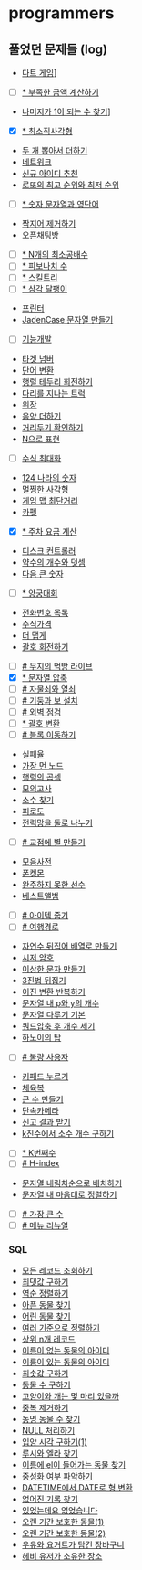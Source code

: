 # programmers

## 풀었던 문제들 (log)

- [다트 게임](./log/17682.md)]
- [ ] [\* 부족한 금액 계산하기](./log/82612.md)
- [나머지가 1이 되는 수 찾기](./log/87389.md)]
- [x] [\* 최소직사각형](./log/86491.md)
- [두 개 뽑아서 더하기](./log/68644.md)
- [네트워크](./log/43162.md)
- [신규 아이디 추천](./log/72410.md)
- [로또의 최고 순위와 최저 순위](./log/77484.md)
- [ ] [\* 숫자 문자열과 영단어](./log/81301.md)
- [짝지어 제거하기](./log/12973.md)
- [오픈채팅방](./log/42888.md)
- [ ] [\* N개의 최소공배수](./log/12953.md)
- [ ] [\* 피보나치 수](./log/12945.md)
- [ ] [\* 스킬트리](./log/49993.md)
- [ ] [\* 삼각 달팽이](./log/68645.md)
- [프린터](./log/42587.md)
- [JadenCase 문자열 만들기](./log/12951.md)
- [ ] [기능개발](./log/42586.md)
- [타겟 넘버](./log/43165.md)
- [단어 변환](./log/43163.md)
- [행렬 테두리 회전하기](./log/77485.md)
- [다리를 지나는 트럭](./log/42583.md)
- [위장](./log/42578.md)
- [음양 더하기](./log/76501.md)
- [거리두기 확인하기](./log/81302.md)
- [N으로 표현](./log/42895.md)
- [ ] [수식 최대화](./log/67257.md)
- [124 나라의 숫자](./log/12899.md)
- [멀쩡한 사각형](./log/62048.md)
- [게임 맵 최단거리](./log/1844.md)
- [카펫](./log/42842.md)
- [x] [\* 주차 요금 계산](./log/92341.md)
- [디스크 컨트롤러](./log/42627.md)
- [약수의 개수와 덧셈](./log/77884.md)
- [다음 큰 숫자](./log/12911.md)
- [ ] [\* 양궁대회](./log/92342.md)
- [전화번호 목록](./log/42577.md)
- [주식가격](./log/42584.md)
- [더 맵게](./log/42626.md)
- [괄호 회전하기](./log/76502.md)
- [ ] [\# 무지의 먹방 라이브](./log/42891.md)
- [x] [\* 문자열 압축](./log/60057.md)
- [ ] [\# 자물쇠와 열쇠](./log/60059.md)
- [ ] [\# 기둥과 보 설치](./log/60061.md)
- [ ] [\# 외벽 점검](./log/60062.md)
- [ ] [\* 괄호 변환](./log/60058.md)
- [ ] [\# 블록 이동하기](./log/60063.md)
- [실패율](./log/42889.md)
- [가장 먼 노드](./log/49189.md)
- [행렬의 곱셈](./log/12949.md)
- [모의고사](./log/42840.md)
- [소수 찾기](./log/42839.md)
- [피로도](./log/87946.md)
- [전력망을 둘로 나누기](./log/86971.md)
- [ ] [\# 교점에 별 만들기](./log/87377.md)
- [모음사전](./log/84512.md)
- [폰켓몬](./1845.md)
- [완주하지 못한 선수](./log/42576.md)
- [베스트앨범](./log/42579.md)
- [ ] [\# 아이템 줍기](./log/87694.md)
- [ ] [\# 여행경로](./log/43164.md)
- [자연수 뒤집어 배열로 만들기](./log/12932.md)
- [시저 암호](./log/12926.md)
- [이상한 문자 만들기](./log/12930.md)
- [3진법 뒤집기](./log/68935.md)
- [이진 변환 반복하기](./log/70129.md)
- [문자열 내 p와 y의 개수](./log/12916.md)
- [문자열 다루기 기본](./log/12918.md)
- [쿼드압축 후 개수 세기](./log/68936.md)
- [하노이의 탑](./log/12946.md)
- [ ] [\# 불량 사용자](./log/64064.md)
- [키패드 누르기](./log/67256.md)
- [체육복](./log/42862.md)
- [큰 수 만들기](./log/42883.md)
- [단속카메라](./log/42884.md)
- [신고 결과 받기](./log/92334.md)
- [k진수에서 소수 개수 구하기](./log/92335.md)
- [ ] [\* K번째수](./log/42748.md)
- [ ] [\# H-index](./log/42747.md)
- [문자열 내림차순으로 배치하기](./log/12917.md)
- [문자열 내 마음대로 정렬하기](./log/12915.md)
- [ ] [\# 가장 큰 수](./log/42746.md)
- [ ] [\# 메뉴 리뉴얼](./log/72411.md)

### SQL

- [모든 레코드 조회하기](./log/59034.md)
- [최댓값 구하기](./log/59415.md)
- [역순 정렬하기](./log/59035.md)
- [아픈 동물 찾기](./log/59036.md)
- [어린 동물 찾기](./log/59037.md)
- [여러 기준으로 정렬하기](./log/59404.md)
- [상위 n개 레코드](./log/59405.md)
- [이름이 없는 동물의 아이디](./log/59039.md)
- [이름이 있는 동물의 아이디](./log/59407.md)
- [최솟값 구하기](./log/59038.md)
- [동물 수 구하기](./log/59406.md)
- [고양이와 개는 몇 마리 있을까](./log/59040.md)
- [중복 제거하기](./log/59408.md)
- [동명 동물 수 찾기](./log/59041.md)
- [NULL 처리하기](./log/59410.md)
- [입양 시각 구하기(1)](./log/59412.md)
- [루시와 엘라 찾기](./log/59046.md)
- [이름에 el이 들어가는 동물 찾기](./log/59047.md)
- [중성화 여부 파악하기](./log/59409.md)
- [DATETIME에서 DATE로 형 변환](./log/59414.md)
- [없어진 기록 찾기](./log/59042.md)
- [있었는데요 없었습니다](./log/59043.md)
- [오랜 기간 보호한 동물(1)](./log/59044.md)
- [오랜 기간 보호한 동물(2)](./log/59411.md)
- [우유와 요거트가 담긴 장바구니](./log/62284.md)
- [헤비 유저가 소유한 장소](./log/77487.md)
